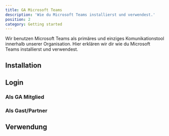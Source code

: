 ```yaml
---
title: GA Microsoft Teams
description: 'Wie du Microsoft Teams installierst und verwendest.'
position: 2
category: Getting started
---
```


Wir benutzen Microsoft Teams als primäres und einziges Komunikationstool innerhalb unserer Organisation.
Hier erklären wir dir wie du Microsoft Teams installierst und verwendest.

## Installation

## Login
### Als GA Mitglied
### Als Gast/Partner

## Verwendung
